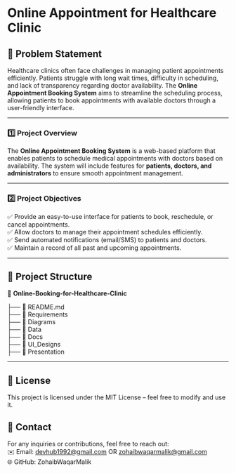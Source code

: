 # Online Appointment for Healthcare Clinic

## 📌 Problem Statement
Healthcare clinics often face challenges in managing patient appointments efficiently. Patients struggle with long wait times, difficulty in scheduling, and lack of transparency regarding doctor availability. The **Online Appointment Booking System** aims to streamline the scheduling process, allowing patients to book appointments with available doctors through a user-friendly interface.

---

### 1️⃣ Project Overview
The **Online Appointment Booking System** is a web-based platform that enables patients to schedule medical appointments with doctors based on availability. The system will include features for **patients, doctors, and administrators** to ensure smooth appointment management.

---

### 2️⃣ Project Objectives
✅ Provide an easy-to-use interface for patients to book, reschedule, or cancel appointments.  
✅ Allow doctors to manage their appointment schedules efficiently.  
✅ Send automated notifications (email/SMS) to patients and doctors.  
✅ Maintain a record of all past and upcoming appointments.  

---

## 📂 Project Structure

 📁 **Online-Booking-for-Healthcare-Clinic**
 
  ├── 📄 README.md  
  ├── 📁 Requirements  
  ├── 📁 Diagrams  
  ├── 📁 Data  
  ├── 📁 Docs  
  ├── 📁 UI_Designs  
  ├── 📁 Presentation  

---

## 📜 License
This project is licensed under the MIT License – feel free to modify and use it.

## 📩 Contact
For any inquiries or contributions, feel free to reach out:  
✉️ Email: devhub1992@gmail.com   OR zohaibwaqarmalik@gmail.com  
🌐 GitHub: ZohaibWaqarMalik  
